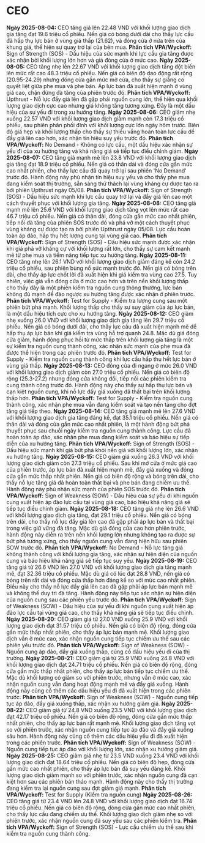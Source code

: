 # CEO

**Ngày 2025-08-04:** CEO tăng giá lên 22.48 VND với khối lượng giao dịch gia tăng đạt 19.6 triệu cổ phiếu. Nến giá có bóng dưới dài cho thấy lực cầu đã hấp thụ lực bán ở vùng giá thấp (21.62), và đóng cửa ở nửa trên của khung giá, thể hiện sự quay trở lại của bên mua. **Phân tích VPA/Wyckoff:** Sign of Strength (SOS) - Dấu hiệu của sức mạnh khi lực cầu gia tăng được xác nhận bởi khối lượng lớn hơn và giá đóng cửa ở mức cao.
**Ngày 2025-08-05:** CEO tăng nhẹ lên 22.67 VND với khối lượng giao dịch tăng đột biến lên mức rất cao 48.3 triệu cổ phiếu. Nến giá có biên độ dao động rất rộng (20.95-24.29) nhưng đóng cửa gần mức mở cửa, cho thấy sự giằng co quyết liệt giữa phe mua và phe bán. Áp lực bán đã xuất hiện mạnh ở vùng giá cao, chặn đứng đà tăng của phiên trước đó. **Phân tích VPA/Wyckoff:** Upthrust - Nỗ lực đẩy giá lên đã gặp phải nguồn cung lớn, thể hiện qua khối lượng giao dịch cực cao nhưng giá không tăng tương xứng. Đây là một dấu hiệu của sự yếu đi trong xu hướng tăng.
**Ngày 2025-08-06:** CEO giảm nhẹ xuống 22.57 VND với khối lượng giao dịch giảm mạnh còn 17.3 triệu cổ phiếu, sau phiên phân phối đỉnh với khối lượng cực lớn ngày hôm trước. Biên độ giá hẹp và khối lượng thấp cho thấy sự thiếu vắng hoàn toàn lực cầu để đẩy giá lên cao hơn, xác nhận tín hiệu suy yếu trước đó. **Phân tích VPA/Wyckoff:** No Demand - Không có lực cầu, một dấu hiệu xác nhận sự yếu đi của xu hướng tăng và khả năng giá sẽ tiếp tục điều chỉnh giảm.
**Ngày 2025-08-07:** CEO tăng giá mạnh mẽ lên 23.8 VND với khối lượng giao dịch gia tăng đạt 18.9 triệu cổ phiếu. Nến giá có thân dài và đóng cửa gần mức cao nhất phiên, cho thấy lực cầu đã quay trở lại sau phiên 'No Demand' trước đó. Hành động này phủ nhận tín hiệu suy yếu và cho thấy phe mua đang kiểm soát thị trường, sẵn sàng thử thách lại vùng kháng cự được tạo ra bởi phiên Upthrust ngày 05/08. **Phân tích VPA/Wyckoff:** Sign of Strength (SOS) - Dấu hiệu sức mạnh khi lực cầu quay trở lại và đẩy giá lên cao một cách thuyết phục với khối lượng gia tăng.
**Ngày 2025-08-08:** CEO tăng giá mạnh mẽ lên 25.6 VND với khối lượng giao dịch tăng vọt lên mức rất cao 46.7 triệu cổ phiếu. Nến giá có thân dài, đóng cửa gần mức cao nhất phiên, tiếp nối đà tăng của phiên SOS trước đó và phá vỡ một cách thuyết phục vùng kháng cự được tạo ra bởi phiên Upthrust ngày 05/08. Lực cầu hoàn toàn áp đảo, hấp thụ hết lượng cung tại vùng giá cao. **Phân tích VPA/Wyckoff:** Sign of Strength (SOS) - Dấu hiệu sức mạnh được xác nhận khi giá phá vỡ kháng cự với khối lượng rất lớn, cho thấy sự cam kết mạnh mẽ từ phe mua và tiềm năng tiếp tục xu hướng tăng.
**Ngày 2025-08-11:** CEO tăng nhẹ lên 26.1 VND với khối lượng giao dịch giảm đáng kể còn 24.2 triệu cổ phiếu, sau phiên bùng nổ sức mạnh trước đó. Nến giá có bóng trên dài, cho thấy áp lực chốt lời đã xuất hiện khi giá kiểm tra vùng cao 27.5. Tuy nhiên, việc giá vẫn đóng cửa ở mức cao hơn và trên nền khối lượng thấp cho thấy đây là một phiên kiểm tra nguồn cung thông thường, lực bán không đủ mạnh để đảo ngược xu hướng tăng được xác nhận ở phiên trước. **Phân tích VPA/Wyckoff:** Test for Supply - Kiểm tra lượng cung sau một phiên bứt phá mạnh. Khối lượng thấp cho thấy sự suy giảm của áp lực bán, là một dấu hiệu tích cực cho xu hướng tăng.
**Ngày 2025-08-12:** CEO giảm nhẹ xuống 26.0 VND với khối lượng giao dịch gia tăng lên 29.7 triệu cổ phiếu. Nến giá có bóng dưới dài, cho thấy lực cầu đã xuất hiện mạnh mẽ để hấp thụ áp lực bán khi giá kiểm tra vùng hỗ trợ quanh 24.8. Mặc dù giá đóng cửa giảm, hành động phục hồi từ mức thấp trên khối lượng gia tăng là một sự kiểm tra nguồn cung thành công, xác nhận sức mạnh của phe mua đã được thể hiện trong các phiên trước đó. **Phân tích VPA/Wyckoff:** Test for Supply - Kiểm tra nguồn cung thành công khi lực cầu hấp thụ hết lực bán ở vùng giá thấp.
**Ngày 2025-08-13:** CEO đóng cửa đi ngang ở mức 26.0 VND với khối lượng giao dịch giảm còn 27.0 triệu cổ phiếu. Nến giá có biên độ rộng (25.3-27.2) nhưng đóng cửa không đổi, tiếp nối các phiên kiểm tra cung thành công trước đó. Hành động này cho thấy sự hấp thụ lực bán và cạn kiệt nguồn cung, khi nỗ lực đẩy giá xuống đã thất bại trên khối lượng thấp hơn. **Phân tích VPA/Wyckoff:** Test for Supply - Kiểm tra nguồn cung thành công, xác nhận phe mua vẫn đang kiểm soát và tạo nền tảng cho đợt tăng giá tiếp theo.
**Ngày 2025-08-14:** CEO tăng giá mạnh mẽ lên 27.6 VND với khối lượng giao dịch gia tăng đáng kể, đạt 35.1 triệu cổ phiếu. Nến giá có thân dài và đóng cửa gần mức cao nhất phiên, là một hành động bứt phá thuyết phục sau chuỗi ngày kiểm tra nguồn cung thành công. Lực cầu đã hoàn toàn áp đảo, xác nhận phe mua đang kiểm soát và báo hiệu sự tiếp diễn của xu hướng tăng. **Phân tích VPA/Wyckoff:** Sign of Strength (SOS) - Dấu hiệu sức mạnh khi giá bứt phá khỏi nền giá với khối lượng lớn, xác nhận xu hướng tăng.
**Ngày 2025-08-15:** CEO giảm giá xuống 26.3 VND với khối lượng giao dịch giảm còn 27.3 triệu cổ phiếu. Sau khi mở cửa ở mức giá cao của phiên trước, áp lực bán đã xuất hiện mạnh mẽ, đẩy giá xuống và đóng cửa gần mức thấp nhất phiên. Nến giá có biên độ rộng và bóng trên dài, cho thấy nỗ lực tăng giá đã hoàn toàn thất bại và phe bán đang chiếm ưu thế. Hành động này phủ nhận sức mạnh của phiên SOS trước đó. **Phân tích VPA/Wyckoff:** Sign of Weakness (SOW) - Dấu hiệu của sự yếu đi khi nguồn cung xuất hiện áp đảo lực cầu tại vùng giá cao, báo hiệu khả năng giá sẽ tiếp tục điều chỉnh giảm.
**Ngày 2025-08-18:** CEO tăng giá nhẹ lên 26.6 VND với khối lượng giao dịch gia tăng, đạt 29.1 triệu cổ phiếu. Nến giá có bóng trên dài, cho thấy nỗ lực đẩy giá lên cao đã gặp phải áp lực bán và thất bại trong việc giữ vững đà tăng. Mặc dù giá đóng cửa cao hơn phiên trước, hành động này diễn ra trên nền khối lượng lớn nhưng không tạo ra được sự bứt phá tương xứng, cho thấy nguồn cung vẫn đang hiện hữu sau phiên SOW trước đó. **Phân tích VPA/Wyckoff:** No Demand - Nỗ lực tăng giá không thành công với khối lượng gia tăng, xác nhận sự hiện diện của nguồn cung và báo hiệu khả năng giá sẽ tiếp tục suy yếu.
**Ngày 2025-08-19:** CEO tăng giá từ 26.6 VND lên 27.0 VND với khối lượng giao dịch gia tăng mạnh mẽ, đạt 32.36 triệu cổ phiếu. Mặc dù giá có lúc đạt 28.8 VND, nến giá có bóng trên rất dài và đóng cửa thấp hơn đáng kể so với mức cao nhất phiên. Điều này cho thấy nỗ lực đẩy giá lên cao đã gặp phải áp lực bán mạnh mẽ và không thể duy trì đà tăng. Hành động này tiếp tục xác nhận sự hiện diện của nguồn cung sau các phiên yếu trước đó. **Phân tích VPA/Wyckoff:** Sign of Weakness (SOW) - Dấu hiệu của sự yếu đi khi nguồn cung xuất hiện áp đảo lực cầu tại vùng giá cao, cho thấy khả năng giá sẽ tiếp tục điều chỉnh.
**Ngày 2025-08-20:** CEO giảm giá từ 27.0 VND xuống 25.9 VND với khối lượng giao dịch đạt 31.57 triệu cổ phiếu. Nến giá có biên độ rộng, đóng cửa gần mức thấp nhất phiên, cho thấy áp lực bán mạnh mẽ. Khối lượng giao dịch vẫn ở mức cao, xác nhận nguồn cung tiếp tục chiếm ưu thế sau các phiên yếu trước đó. **Phân tích VPA/Wyckoff:** Sign of Weakness (SOW) - Nguồn cung áp đảo, đẩy giá xuống thấp, củng cố dấu hiệu yếu đi của thị trường.
**Ngày 2025-08-21:** CEO giảm giá từ 25.9 VND xuống 24.8 VND với khối lượng giao dịch đạt 24.71 triệu cổ phiếu. Nến giá có biên độ rộng, đóng cửa gần mức thấp nhất phiên, cho thấy áp lực bán tiếp tục chiếm ưu thế. Mặc dù khối lượng có giảm so với phiên trước, nhưng vẫn ở mức cao, xác nhận nguồn cung vẫn đang hoạt động mạnh mẽ và đẩy giá xuống. Hành động này củng cố thêm các dấu hiệu yếu đi đã xuất hiện trong các phiên trước. **Phân tích VPA/Wyckoff:** Sign of Weakness (SOW) - Nguồn cung tiếp tục áp đảo, đẩy giá xuống thấp, xác nhận xu hướng giảm giá.
**Ngày 2025-08-22:** CEO giảm giá từ 24.8 VND xuống 23.5 VND với khối lượng giao dịch đạt 42.17 triệu cổ phiếu. Nến giá có biên độ rộng, đóng cửa gần mức thấp nhất phiên, cho thấy áp lực bán rất mạnh mẽ. Khối lượng giao dịch tăng vọt so với phiên trước, xác nhận nguồn cung tiếp tục áp đảo và đẩy giá xuống sâu hơn. Hành động này củng cố thêm các dấu hiệu yếu đi đã xuất hiện trong các phiên trước. **Phân tích VPA/Wyckoff:** Sign of Weakness (SOW) - Nguồn cung tiếp tục áp đảo với khối lượng lớn, xác nhận xu hướng giảm giá.
**Ngày 2025-08-25:** CEO giảm giá nhẹ từ 23.5 VND xuống 23.4 VND với khối lượng giao dịch đạt 18.64 triệu cổ phiếu. Nến giá có biên độ hẹp, đóng cửa gần mức cao nhất phiên, cho thấy áp lực bán đã suy yếu đáng kể. Khối lượng giao dịch giảm mạnh so với phiên trước, xác nhận nguồn cung đã cạn kiệt hơn sau các phiên bán tháo mạnh. Hành động này cho thấy thị trường đang kiểm tra lại nguồn cung sau đợt giảm giá mạnh. **Phân tích VPA/Wyckoff:** Test for Supply (Kiểm tra nguồn cung)
**Ngày 2025-08-26:** CEO tăng giá từ 23.4 VND lên 24.8 VND với khối lượng giao dịch đạt 16.74 triệu cổ phiếu. Nến giá có biên độ rộng, đóng cửa gần mức cao nhất phiên, cho thấy lực cầu đang chiếm ưu thế. Khối lượng giao dịch giảm nhẹ so với phiên trước, xác nhận nguồn cung đã suy yếu sau các phiên kiểm tra. **Phân tích VPA/Wyckoff:** Sign of Strength (SOS) - Lực cầu chiếm ưu thế sau khi kiểm tra nguồn cung thành công.
